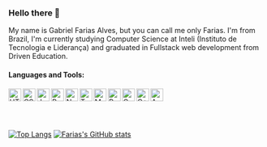 ### Hello there 👋

My name is Gabriel Farias Alves, but you can call me only Farias. I'm from Brazil, I'm currently studying Computer Science at Inteli (Instituto de Tecnologia e Liderança) and graduated in Fullstack web development from Driven Education.

#### Languages and Tools:
<img align="left" alt="HTML5" height="25px" src="https://img.shields.io/badge/HTML5-E34F26?style=for-the-badge&logo=html5&logoColor=white" />
<img align="left" alt="CSS3" height="25px" src="https://img.shields.io/badge/CSS3-1572B6?style=for-the-badge&logo=css3&logoColor=white" />
<img align="left" alt="Javascript" height="25px" src="https://img.shields.io/badge/JavaScript-323330?style=for-the-badge&logo=javascript&logoColor=F7DF1E" />
<img align="left" alt="React" height="25px" src="https://img.shields.io/badge/React-20232A?style=for-the-badge&logo=react&logoColor=61DAFB" />
<img align="left" alt="NodeJs" height="25px" src="https://img.shields.io/badge/Node.js-339933?style=for-the-badge&logo=nodedotjs&logoColor=white" />
<img align="left" alt="Typescript" height="25px" src="https://img.shields.io/badge/TypeScript-007ACC?style=for-the-badge&logo=typescript&logoColor=white" />
<img align="left" alt="MongoDb" height="25px" src="https://img.shields.io/badge/MongoDB-4EA94B?style=for-the-badge&logo=mongodb&logoColor=white" />
<img align="left" alt="PostgreSQL" height="25px" src="https://img.shields.io/badge/PostgreSQL-316192?style=for-the-badge&logo=postgresql&logoColor=white" />
<img align="left" alt="C" height="25px" src="https://img.shields.io/badge/C-00599C?style=for-the-badge&logo=c&logoColor=white" />
<img align="left" alt="C++" height="25px" src="https://img.shields.io/badge/C%2B%2B-00599C?style=for-the-badge&logo=c%2B%2B&logoColor=white" />
<img align="left" alt="Arduino" height="25px" src="https://img.shields.io/badge/Arduino-00979D?style=for-the-badge&logo=Arduino&logoColor=white" />

<br />
<br />
<br />
<br />

[![Top Langs](https://github-readme-stats.vercel.app/api/top-langs/?username=farias-77&layout=compact)](https://github.com/anuraghazra/github-readme-stats)
[![Farias's GitHub stats](https://github-readme-stats.vercel.app/api?username=farias-77&hide=stars,issues,contribs)](https://github.com/anuraghazra/github-readme-stats)

